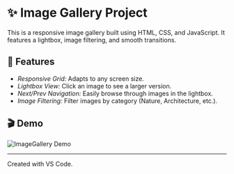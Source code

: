 # ✨ Image Gallery Project

This is a responsive image gallery built using HTML, CSS, and JavaScript. It features a lightbox, image filtering, and smooth transitions.

## 🚀 Features

- *Responsive Grid:* Adapts to any screen size.
- *Lightbox View:* Click an image to see a larger version.
- *Next/Prev Navigation:* Easily browse through images in the lightbox.
- *Image Filtering:* Filter images by category (Nature, Architecture, etc.).

## 🎬 Demo

![ImageGallery Demo](demo.gif)

---
Created with VS Code.